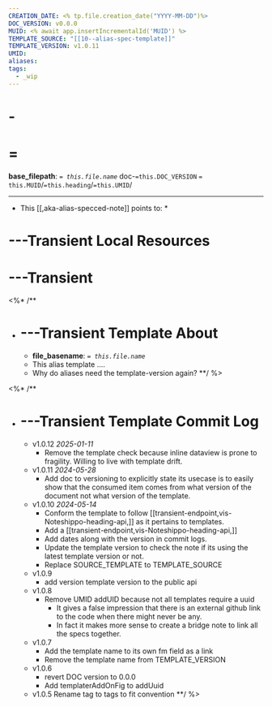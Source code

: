 ```yaml
---
CREATION_DATE: <% tp.file.creation_date("YYYY-MM-DD")%>
DOC_VERSION: v0.0.0
MUID: <% await app.insertIncrementalId('MUID') %>
TEMPLATE_SOURCE: "[[10--alias-spec-template]]"
TEMPLATE_VERSION: v1.0.11
UMID: 
aliases: 
tags:
  - _wip
---
```


# -

# =

**base_filepath**: *`= this.file.name`* doc-`=this.DOC_VERSION` `= this.MUID`/`=this.heading`/`=this.UMID`/


---

* This [[,aka-alias-specced-note]] points to:
  * 


# ---Transient Local Resources

# ---Transient

<%* /**
* # ---Transient Template About
  * **file_basename**: *`= this.file.name`*
  * This alias template ....
  * Why do aliases need the template-version again?
**/ %>

<%* /**
* # ---Transient Template Commit Log
  * v1.0.12 *2025-01-11*
    * Remove the template check because inline dataview is prone to fragility. Willing to live with template drift.
  * v1.0.11 *2024-05-28*
    * Add doc to versioning to explicitly state its usecase is to easily show that the consumed item comes from what version of the document not what version of the template.
  * v1.0.10 *2024-05-14*
    * Conform the template to follow [[transient-endpoint,vis-Noteshippo-heading-api,]] as it pertains to templates.
    * Add a [[transient-endpoint,vis-Noteshippo-heading-api,]]
    * Add dates along with the version in commit logs.
    * Update the template version to check the note if its using the latest template version or not.
    * Replace SOURCE_TEMPLATE to TEMPLATE_SOURCE
  * v1.0.9
    * add version template version to the public api
  * v1.0.8
    * Remove UMID addUID because not all templates require a uuid
      * It gives a false impression that there is an external github link to the code when there might never be any.
      * In fact it makes more sense to create a bridge note to link all the specs together.
  * v1.0.7
    * Add the template name to its own fm field as a link
    * Remove the template name from TEMPLATE_VERSION
  * v1.0.6
    * revert DOC version to 0.0.0
    * Add templaterAddOnFig to addUuid
  * v1.0.5 Rename tag to tags to fit convention
**/ %>
